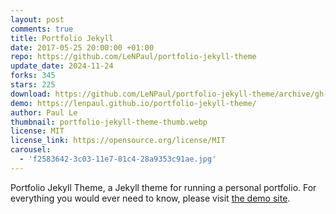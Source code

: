 ```yaml
---
layout: post
comments: true
title: Portfolio Jekyll
date: 2017-05-25 20:00:00 +01:00
repo: https://github.com/LeNPaul/portfolio-jekyll-theme
update_date: 2024-11-24
forks: 345
stars: 225
download: https://github.com/LeNPaul/portfolio-jekyll-theme/archive/gh-pages.zip
demo: https://lenpaul.github.io/portfolio-jekyll-theme/
author: Paul Le
thumbnail: portfolio-jekyll-theme-thumb.webp
license: MIT
license_link: https://opensource.org/license/MIT
carousel:
  - 'f2583642-3c03-11e7-81c4-28a9353c91ae.jpg'
---
```


Portfolio Jekyll Theme, a Jekyll theme for running a personal portfolio. For everything you would ever need to know, please visit [the demo site](https://lenpaul.github.io/portfolio-jekyll-theme/).
